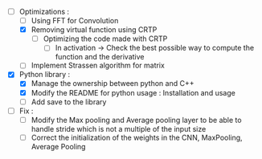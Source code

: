 - [ ] Optimizations : 
  - [ ] Using FFT for Convolution
  - [X] Removing virtual function using CRTP
    - [ ] Optimizing the code made with CRTP
      - [ ] In activation -> Check the best possible way to compute the function and the derivative
  - [ ] Implement Strassen algorithm for matrix
- [X] Python library : 
  - [X] Manage the ownership between python and C++
  - [X] Modify the README for python usage : Installation and usage
  - [ ] Add save to the library
- [ ] Fix : 
  - [ ] Modify the Max pooling and Average pooling layer to be able to handle stride which is not a multiple of the input size
  - [ ] Correct the initialization of the weights in the CNN, MaxPooling, Average Pooling
